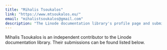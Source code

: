 ```yaml
---
title: "Mihalis Tsoukalos"
link: "https://www.mtsoukalos.eu/"
email: "mihalistsoukalos@gmail.com"
description: "The Linode documentation library's profile page and submission listing for Mihalis Tsoukalos"
---
```


Mihalis Tsoukalos is an independent contributor to the Linode documentation library. Their submissions can be found listed below.